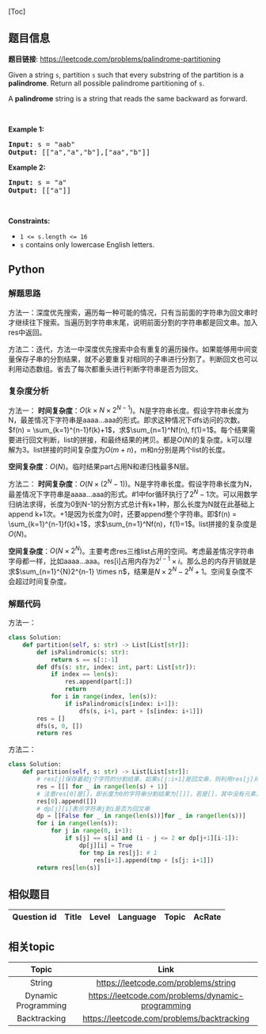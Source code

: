 [Toc]
## 题目信息
**题目链接**: https://leetcode.com/problems/palindrome-partitioning
<p>Given a string <code>s</code>, partition <code>s</code> such that every substring of the partition is a <strong>palindrome</strong>. Return all possible palindrome partitioning of <code>s</code>.</p>

<p>A <strong>palindrome</strong> string is a string that reads the same backward as forward.</p>

<p>&nbsp;</p>
<p><strong>Example 1:</strong></p>
<pre><strong>Input:</strong> s = "aab"
<strong>Output:</strong> [["a","a","b"],["aa","b"]]
</pre><p><strong>Example 2:</strong></p>
<pre><strong>Input:</strong> s = "a"
<strong>Output:</strong> [["a"]]
</pre>
<p>&nbsp;</p>
<p><strong>Constraints:</strong></p>

<ul>
	<li><code>1 &lt;= s.length &lt;= 16</code></li>
	<li><code>s</code> contains only lowercase English letters.</li>
</ul>

## Python
### 解题思路
方法一：深度优先搜索，遍历每一种可能的情况，只有当前面的字符串为回文串时才继续往下搜索。当遍历到字符串末尾，说明前面分割的字符串都是回文串。加入res中返回。

方法二：迭代，方法一中深度优先搜索中会有重复的遍历操作。如果能够用中间变量保存子串的分割结果，就不必要重复对相同的子串进行分割了。判断回文也可以利用动态数组。省去了每次都重头进行判断字符串是否为回文。

### 复杂度分析
方法一：
**时间复杂度**：$O(k\times N \times 2^{N-1})$。N是字符串长度。假设字符串长度为N，最差情况下字符串是aaaa...aaa的形式。即求这种情况下dfs访问的次数。$f(n) = \sum_{k=1}^{n-1}f(k)+1$，求$\sum_{n=1}^Nf(n), f(1)=1$。每个结果需要进行回文判断，list的拼接，和最终结果的拷贝。都是$O(N)$的复杂度。k可以理解为3。list拼接的时间复杂度为$O(m+n)$，m和n分别是两个list的长度。

**空间复杂度**：$O(N)$。临时结果part占用N和递归栈最多N层。

方法二：
**时间复杂度**：$O(N \times (2^N-1))$。N是字符串长度。假设字符串长度为N，最差情况下字符串是aaaa...aaa的形式。#1中for循环执行了$2^{N}-1$次。可以用数学归纳法求得，长度为0到N-1的分割方式总计有k+1种，那么长度为N就在此基础上append k+1次。+1是因为长度为0时，还要append整个字符串。即$f(n) = \sum_{k=1}^{n-1}f(k)+1$，求$\sum_{n=1}^Nf(n)，f(1)=1$。list拼接的复杂度是$O(N)$。

**空间复杂度**：$O(N \times 2^{N})$。主要考虑res三维list占用的空间。考虑最差情况字符串字母都一样，比如aaaa...aaa。res[i]占用内存为$2^{i-1} \times i$。那么总的内存开销就是求$\sum_{n=1}^{N}2^{n-1} \times n$，结果是$N \times 2^N-2^N+1$。空间复杂度不会超过时间复杂度。

### 解题代码
方法一：
```python
class Solution:
    def partition(self, s: str) -> List[List[str]]:
        def isPalindromic(s: str):
            return s == s[::-1]
        def dfs(s: str, index: int, part: List[str]):
            if index == len(s):
                res.append(part[:])
                return
            for i in range(index, len(s)):
                if isPalindromic(s[index: i+1]):
                    dfs(s, i+1, part + [s[index: i+1]])
        res = []
        dfs(s, 0, [])
        return res
```

方法二：
```python
class Solution:
    def partition(self, s: str) -> List[List[str]]:
        # res[j]保存着前j个字符的分割结果，如果s[j:i+1]是回文串，则利用res[j]对res[i]进行更新
        res = [[] for _ in range(len(s) + 1)]
        # 注意res[0]是[]，即长度为0的字符串分割结果为[[]]，若是[]，其中没有元素，下面#1的for循环就不会执行。
        res[0].append([])
        # dp[j][i]表示字符串j到i是否为回文串
        dp = [[False for _ in range(len(s))]for _ in range(len(s))]
        for i in range(len(s)):
            for j in range(0, i+1):
                if s[j] == s[i] and (i - j <= 2 or dp[j+1][i-1]):
                    dp[j][i] = True
                    for tmp in res[j]: # 1
                        res[i+1].append(tmp + [s[j: i+1]])
        return res[len(s)]
```
## 相似题目
Question id | Title | Level | Language | Topic | AcRate
:-----------:|:-----:|:-----:|:--------:|:-----:|:------:
## 相关topic
Topic | Link
:-----:|:----:
String | https://leetcode.com/problems/string
Dynamic Programming | https://leetcode.com/problems/dynamic-programming
Backtracking | https://leetcode.com/problems/backtracking